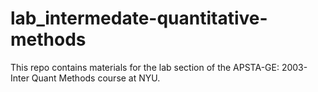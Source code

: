 # lab_intermedate-quantitative-methods
This repo contains materials for the lab section of the APSTA-GE: 2003-Inter Quant Methods course at NYU.
